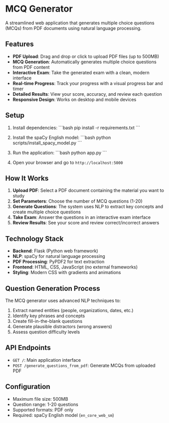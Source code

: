 # MCQ Generator

A streamlined web application that generates multiple choice questions (MCQs) from PDF documents using natural language processing.

## Features

- **PDF Upload**: Drag and drop or click to upload PDF files (up to 500MB)
- **MCQ Generation**: Automatically generates multiple choice questions from PDF content
- **Interactive Exam**: Take the generated exam with a clean, modern interface
- **Real-time Progress**: Track your progress with a visual progress bar and timer
- **Detailed Results**: View your score, accuracy, and review each question
- **Responsive Design**: Works on desktop and mobile devices

## Setup

1. Install dependencies:
\`\`\`bash
pip install -r requirements.txt
\`\`\`

2. Install the spaCy English model:
\`\`\`bash
python scripts/install_spacy_model.py
\`\`\`

3. Run the application:
\`\`\`bash
python app.py
\`\`\`

4. Open your browser and go to `http://localhost:5000`

## How It Works

1. **Upload PDF**: Select a PDF document containing the material you want to study
2. **Set Parameters**: Choose the number of MCQ questions (1-20)
3. **Generate Questions**: The system uses NLP to extract key concepts and create multiple choice questions
4. **Take Exam**: Answer the questions in an interactive exam interface
5. **Review Results**: See your score and review correct/incorrect answers

## Technology Stack

- **Backend**: Flask (Python web framework)
- **NLP**: spaCy for natural language processing
- **PDF Processing**: PyPDF2 for text extraction
- **Frontend**: HTML, CSS, JavaScript (no external frameworks)
- **Styling**: Modern CSS with gradients and animations

## Question Generation Process

The MCQ generator uses advanced NLP techniques to:

1. Extract named entities (people, organizations, dates, etc.)
2. Identify key phrases and concepts
3. Create fill-in-the-blank questions
4. Generate plausible distractors (wrong answers)
5. Assess question difficulty levels

## API Endpoints

- `GET /`: Main application interface
- `POST /generate_questions_from_pdf`: Generate MCQs from uploaded PDF

## Configuration

- Maximum file size: 500MB
- Question range: 1-20 questions
- Supported formats: PDF only
- Required: spaCy English model (`en_core_web_sm`)
